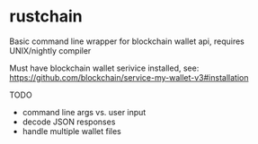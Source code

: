 # rustchain
Basic command line wrapper for blockchain wallet api, requires UNIX/nightly compiler

Must have blockchain wallet serivice installed, see: https://github.com/blockchain/service-my-wallet-v3#installation

TODO
- command line args vs. user input
- decode JSON responses
- handle multiple wallet files
